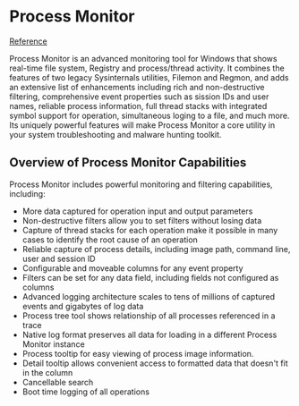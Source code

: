 # Process Monitor

[Reference](https://learn.microsoft.com/en-us/sysinternals/downloads/procmon)

Process Monitor is an advanced monitoring tool for Windows that shows real-time
file system, Registry and process/thread activity. It combines the features of
two legacy Sysinternals utilities, Filemon and Regmon, and adds an extensive
list of enhancements including rich and non-destructive filtering, comprehensive
event properties such as sission IDs and user names, reliable process information,
full thread stacks with integrated symbol support for operation, simultaneous
loging to a file, and much more.
Its uniquely powerful features will make Process Monitor a core utility in your
system troubleshooting and malware hunting toolkit.

## Overview of Process Monitor Capabilities

Process Monitor includes powerful monitoring and filtering capabilities, including:

* More data captured for operation input and output parameters
* Non-destructive filters allow you to set filters without losing data
* Capture of thread stacks for each operation make it possible in many cases
to identify the root cause of an operation
* Reliable capture of process details, including image path, command line, user
and session ID
* Configurable and moveable columns for any event property
* Filters can be set for any data field, including fields not configured as columns
* Advanced logging architecture scales to tens of millions of captured events
and gigabytes of log data
* Process tree tool shows relationship of all processes referenced in a trace
* Native log format preserves all data for loading in a different Process Monitor
instance
* Process tooltip for easy viewing of process image information.
* Detail tooltip allows convenient access to formatted data that doesn't fit in the
column
* Cancellable search
* Boot time logging of all operations


